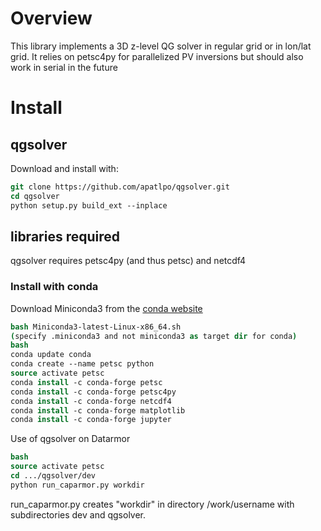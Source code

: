 # Overview

This library implements a 3D z-level QG solver in regular grid or in lon/lat 
grid.
It relies on petsc4py for parallelized PV inversions but should also work in serial
in the future


# Install

## qgsolver

Download and install with:
```csh
git clone https://github.com/apatlpo/qgsolver.git
cd qgsolver
python setup.py build_ext --inplace
```

## libraries required

qgsolver requires petsc4py (and thus petsc) and netcdf4

### Install with conda 

Download Miniconda3 from the [conda website](https://conda.io/miniconda.html)
```csh
bash Miniconda3-latest-Linux-x86_64.sh
(specify .miniconda3 and not miniconda3 as target dir for conda)
bash
conda update conda
conda create --name petsc python
source activate petsc
conda install -c conda-forge petsc
conda install -c conda-forge petsc4py
conda install -c conda-forge netcdf4
conda install -c conda-forge matplotlib
conda install -c conda-forge jupyter 
```

Use of qgsolver on Datarmor
```csh
bash
source activate petsc
cd .../qgsolver/dev
python run_caparmor.py workdir
```
run\_caparmor.py creates "workdir" in directory /work/username with subdirectories dev and qgsolver.


